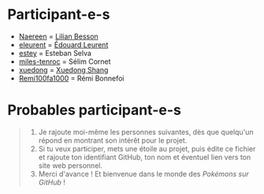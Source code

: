 # Participant-e-s
- [Naereen](https://GitHub.com/Naereen) = [Lilian Besson](https://besson.link/)
- [eleurent](https://GitHub.com/eleurent) = [Édouard Leurent](http://edouardleurent.com)
- [estey](https://GitHub.com/estey) = Esteban Selva
- [miles-tenroc](https://GitHub.com/miles-tenroc) = Sélim Cornet
- [xuedong](https://GitHub.com/xuedong) = [Xuedong Shang](https://xuedong.github.io)
- [Remi100fa1000](https://GitHub.com/Remi100fa1000) = Rémi Bonnefoi

# Probables participant-e-s

> 1. Je rajoute moi-même les personnes suivantes, dès que quelqu'un répond en montrant son intérêt pour le projet.
> 2. Si tu veux participer, mets une étoile au projet, puis édite ce fichier et rajoute ton identifiant GitHub, ton nom et éventuel lien vers ton site web personnel.
> 3. Merci d'avance ! Et bienvenue dans le monde des *Pokémons sur GitHub* !
